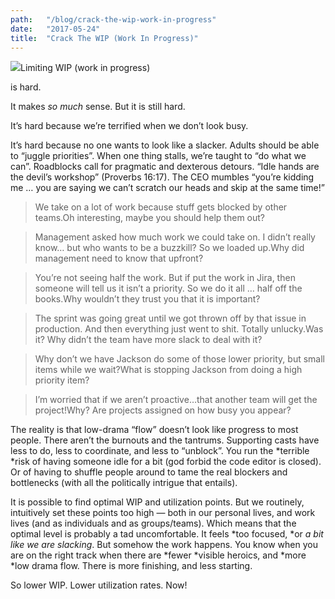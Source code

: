 ```yaml
---
path:	"/blog/crack-the-wip-work-in-progress"
date:	"2017-05-24"
title:	"Crack The WIP (Work In Progress)"
---
```


![](/images/1*cchtubTtswzR-GrOhc1VBw.png)Limiting WIP (work in progress)

 is hard.

It makes *so much* sense. But it is still hard.

It’s hard because we’re terrified when we don’t look busy.

It’s hard because no one wants to look like a slacker. Adults should be able to “juggle priorities”. When one thing stalls, we’re taught to “do what we can”. Roadblocks call for pragmatic and dexterous detours. “Idle hands are the devil’s workshop” (Proverbs 16:17). The CEO mumbles “you’re kidding me … you are saying we can’t scratch our heads and skip at the same time!”


> We take on a lot of work because stuff gets blocked by other teams.Oh interesting, maybe you should help them out?


> Management asked how much work we could take on. I didn’t really know… but who wants to be a buzzkill? So we loaded up.Why did management need to know that upfront?


> You’re not seeing half the work. But if put the work in Jira, then someone will tell us it isn’t a priority. So we do it all … half off the books.Why wouldn’t they trust you that it is important?


> The sprint was going great until we got thrown off by that issue in production. And then everything just went to shit. Totally unlucky.Was it? Why didn’t the team have more slack to deal with it?


> Why don’t we have Jackson do some of those lower priority, but small items while we wait?What is stopping Jackson from doing a high priority item?


> I’m worried that if we aren’t proactive…that another team will get the project!Why? Are projects assigned on how busy you appear?

The reality is that low-drama “flow” doesn’t look like progress to most people. There aren’t the burnouts and the tantrums. Supporting casts have less to do, less to coordinate, and less to “unblock”. You run the *terrible *risk of having someone idle for a bit (god forbid the code editor is closed). Or of having to shuffle people around to tame the real blockers and bottlenecks (with all the politically intrigue that entails).

It is possible to find optimal WIP and utilization points. But we routinely, intuitively set these points too high — both in our personal lives, and work lives (and as individuals and as groups/teams). Which means that the optimal level is probably a tad uncomfortable. It feels *too focused, *or *a bit like we are slacking*. But somehow the work happens. You know when you are on the right track when there are *fewer *visible heroics, and *more *low drama flow. There is more finishing, and less starting.

So lower WIP. Lower utilization rates. Now!

